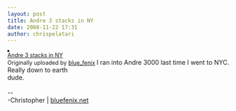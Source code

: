 ```yaml
---
layout: post
title: Andre 3 stacks in NY
date: 2008-11-22 17:31
author: chrispelatari
---
```

<a title="photo sharing" href="http://www.flickr.com/photos/blue_fenix/3051538348/"><img style="border:2px solid rgb(0,0,0);" alt="" src="http://farm4.static.flickr.com/3031/3051538348_5ce4300bc9_m.jpg" /></a> <br />
<span style="font-size:.9em;margin-top:0;"> <a href="http://www.flickr.com/photos/blue_fenix/3051538348/">Andre 3 stacks in NY</a> <br />
Originally uploaded by <a href="http://www.flickr.com/people/blue_fenix/">blue_fenix</a> </span>  I ran into Andre 3000 last time I went to NYC. Really down to earth<br />
dude.<br />
<br />
--<br />
-Christopher | <a href="http://bluefenix.net">bluefenix.net</a>
